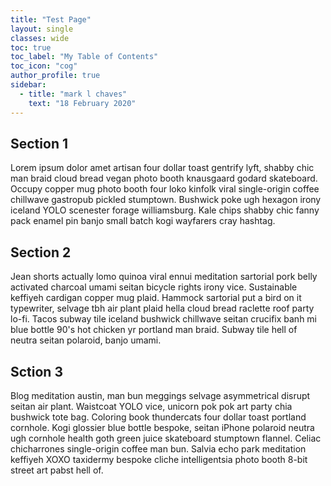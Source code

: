 ```yaml
---
title: "Test Page"
layout: single
classes: wide
toc: true
toc_label: "My Table of Contents"
toc_icon: "cog"
author_profile: true
sidebar:
  - title: "mark l chaves"
    text: "18 February 2020"
---
```

## Section 1

Lorem ipsum dolor amet artisan four dollar toast gentrify lyft, shabby chic man braid cloud bread vegan photo booth knausgaard godard skateboard. Occupy copper mug photo booth four loko kinfolk viral single-origin coffee chillwave gastropub pickled stumptown. Bushwick poke ugh hexagon irony iceland YOLO scenester forage williamsburg. Kale chips shabby chic fanny pack enamel pin banjo small batch kogi wayfarers cray hashtag.

## Section 2

Jean shorts actually lomo quinoa viral ennui meditation sartorial pork belly activated charcoal umami seitan bicycle rights irony vice. Sustainable keffiyeh cardigan copper mug plaid. Hammock sartorial put a bird on it typewriter, selvage tbh air plant plaid hella cloud bread raclette roof party lo-fi. Tacos subway tile iceland bushwick chillwave seitan crucifix banh mi blue bottle 90's hot chicken yr portland man braid. Subway tile hell of neutra seitan polaroid, banjo umami.

## Sction 3

Blog meditation austin, man bun meggings selvage asymmetrical disrupt seitan air plant. Waistcoat YOLO vice, unicorn pok pok art party chia bushwick tote bag. Coloring book thundercats four dollar toast portland cornhole. Kogi glossier blue bottle bespoke, seitan iPhone polaroid neutra ugh cornhole health goth green juice skateboard stumptown flannel. Celiac chicharrones single-origin coffee man bun. Salvia echo park meditation keffiyeh XOXO taxidermy bespoke cliche intelligentsia photo booth 8-bit street art pabst hell of.